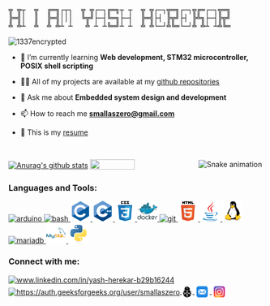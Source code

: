<p font-size:5px align="center">
<pre>╦ ╦┬  ╦  ╔═╗┌┬┐  ╦ ╦┌─┐╔═╗┬ ┬  ╦ ╦┌─┐╦═╗┌─┐╦╔═┌─┐╦═╗
╠═╣│  ║  ╠═╣│││  ╚╦╝├─┤╚═╗├─┤  ╠═╣├┤ ╠╦╝├┤ ╠╩╗├─┤╠╦╝
╩ ╩┴  ╩  ╩ ╩┴ ┴   ╩ ┴ ┴╚═╝┴ ┴  ╩ ╩└─┘╩╚═└─┘╩ ╩┴ ┴╩╚═</pre>
</p>

<p align="left"> <img src="https://komarev.com/ghpvc/?username=1337encrypted&label=Profile%20views&color=0e75b6&style=flat" alt="1337encrypted" /> </p>

- 🌱 I’m currently learning **Web development, STM32 microcontroller, POSIX shell scripting**

- 👨‍💻 All of my projects are available at my [github repositories](https://github.com/1337encrypted?tab=repositories)

- 💬 Ask me about **Embedded system design and development**

- 📫 How to reach me **smallaszero@gmail.com**

- 📄 This is my [resume](assets/CV.pdf)
<!-- (https://tangible-thyme-53a.notion.site/Resume-21713979b676449281a5d4f924e86b65) -->

<!-- ⚡ Fun fact: **Keep busy, its the cheapest kind of medicine there is on earth and one of the best** -->

<br>

<a href="https://github.com/1337encrypted?tab=repositories"><img align="center" src="https://github-readme-stats.vercel.app/api?username=1337encrypted&show_icons=true&include_all_commits=true&theme=onedark&hide_border=true" alt="Anurag's github stats" width="50%" height="50%" /></a>
<a href="https://github.com/1337encrypted?tab=repositories"><img align="center" src="https://github-readme-stats.vercel.app/api/top-langs/?username=1337encrypted&layout=compact&theme=onedark&hide_border=true" width="41.8%" height="41.8%" /></a>
![Snake animation](https://github.com/1337encrypted/1337encrypted/blob/output/github-contribution-grid-snake.svg)

<h3 align="left">Languages and Tools:</h3>
<p align="left"> <a href="https://www.arduino.cc/" target="_blank" rel="noreferrer"> <img src="https://cdn.worldvectorlogo.com/logos/arduino-1.svg" alt="arduino" width="40" height="40"/> </a> <a href="https://www.gnu.org/software/bash/" target="_blank" rel="noreferrer"> <img src="https://www.vectorlogo.zone/logos/gnu_bash/gnu_bash-icon.svg" alt="bash" width="40" height="40"/> </a> <a href="https://www.cprogramming.com/" target="_blank" rel="noreferrer"> <img src="https://raw.githubusercontent.com/devicons/devicon/master/icons/c/c-original.svg" alt="c" width="40" height="40"/> </a> <a href="https://www.w3schools.com/cpp/" target="_blank" rel="noreferrer"> <img src="https://raw.githubusercontent.com/devicons/devicon/master/icons/cplusplus/cplusplus-original.svg" alt="cplusplus" width="40" height="40"/> </a> <a href="https://www.w3schools.com/css/" target="_blank" rel="noreferrer"> <img src="https://raw.githubusercontent.com/devicons/devicon/master/icons/css3/css3-original-wordmark.svg" alt="css3" width="40" height="40"/> </a> <a href="https://www.docker.com/" target="_blank" rel="noreferrer"> <img src="https://raw.githubusercontent.com/devicons/devicon/master/icons/docker/docker-original-wordmark.svg" alt="docker" width="40" height="40"/> </a> <a href="https://git-scm.com/" target="_blank" rel="noreferrer"> <img src="https://www.vectorlogo.zone/logos/git-scm/git-scm-icon.svg" alt="git" width="40" height="40"/> </a> <a href="https://www.w3.org/html/" target="_blank" rel="noreferrer"> <img src="https://raw.githubusercontent.com/devicons/devicon/master/icons/html5/html5-original-wordmark.svg" alt="html5" width="40" height="40"/> </a> <a href="https://www.java.com" target="_blank" rel="noreferrer"> <img src="https://raw.githubusercontent.com/devicons/devicon/master/icons/java/java-original.svg" alt="java" width="40" height="40"/> </a> <a href="https://www.linux.org/" target="_blank" rel="noreferrer"> <img src="https://raw.githubusercontent.com/devicons/devicon/master/icons/linux/linux-original.svg" alt="linux" width="40" height="40"/> </a> <a href="https://mariadb.org/" target="_blank" rel="noreferrer"> <img src="https://www.vectorlogo.zone/logos/mariadb/mariadb-icon.svg" alt="mariadb" width="40" height="40"/> </a> <a href="https://www.mysql.com/" target="_blank" rel="noreferrer"> <img src="https://raw.githubusercontent.com/devicons/devicon/master/icons/mysql/mysql-original-wordmark.svg" alt="mysql" width="40" height="40"/> </a> <a href="https://www.python.org" target="_blank" rel="noreferrer"> <img src="https://raw.githubusercontent.com/devicons/devicon/master/icons/python/python-original.svg" alt="python" width="40" height="40"/> </a> </p>

<h3 align="left">Connect with me:</h3>
<p align="left">
  
<a href="https://linkedin.com/in/www.linkedin.com/in/yash-herekar-b29b16244" target="blank">
  <img align="center" src="https://raw.githubusercontent.com/rahuldkjain/github-profile-readme-generator/master/src/images/icons/Social/linked-in-alt.svg" alt="www.linkedin.com/in/yash-herekar-b29b16244" width="20" />
</a>
  
<a href="https://auth.geeksforgeeks.org/user/https://auth.geeksforgeeks.org/user/smallaszero" target="blank">
  <img align="center" src="https://raw.githubusercontent.com/rahuldkjain/github-profile-readme-generator/master/src/images/icons/Social/geeks-for-geeks.svg" alt="https://auth.geeksforgeeks.org/user/smallaszero" width="30" />
</a>
  
<a href="https://mecanumbots.business.site" target="blank">
  <img align="center" alt="1337encrypted | Mecanumbots" src="https://github.com/1337encrypted/1337encrypted/blob/main/assets/bb8.png" width="21px" />
</a>
<a href="mailto:smallaszero@gmail.com" target="blank">
  <img align="center" alt="smallaszero@gmail.com | email" src="https://raw.githubusercontent.com/1337encrypted/1337encrypted/main/assets/mail.svg" width="30px" />
</a>
<a href="https://www.instagram.com/herekar_yash/" target="blank">
  <img align="center" alt="1337encrypted | Twitter" src="https://raw.githubusercontent.com/1337encrypted/1337encrypted/main/assets/instagram.svg" width="30px" />
</a>
  
</p>
